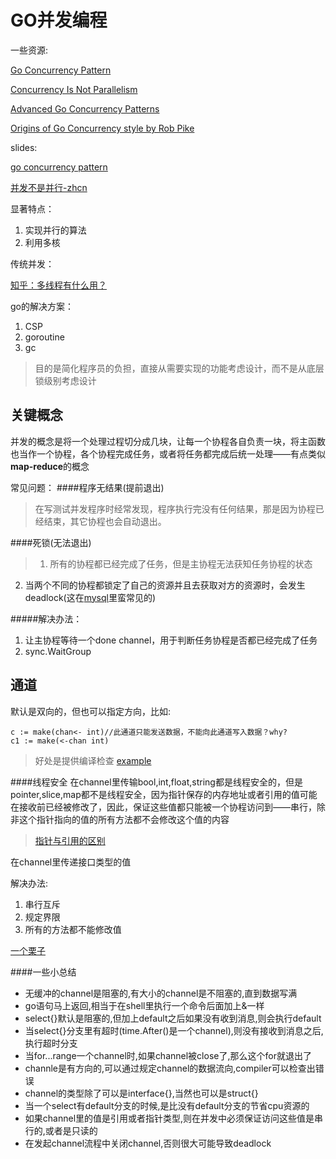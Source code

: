 GO并发编程
=====

一些资源:

[Go Concurrency Pattern](https://www.youtube.com/watch?v=f6kdp27TYZs)

[Concurrency Is Not Parallelism](https://www.youtube.com/watch?v=cN_DpYBzKso)

[Advanced Go Concurrency Patterns](https://www.youtube.com/watch?v=QDDwwePbDtw)

[Origins of Go Concurrency style by Rob Pike](https://www.youtube.com/watch?v=3DtUzH3zoFo)


slides:

[go concurrency pattern](http://present.go-steel-programmers.org/real_world_concurrency/2013-04-25.slide#1)

[并发不是并行-zhcn](http://www.vaikan.com/docs/Concurrency-is-not-Parallelism/#hello)

显著特点：

1. 实现并行的算法
2. 利用多核

传统并发：

[知乎：多线程有什么用？](http://www.zhihu.com/question/19901763)


go的解决方案：

1.	CSP
2.	goroutine
3.	gc

>目的是简化程序员的负担，直接从需要实现的功能考虑设计，而不是从底层锁级别考虑设计

关键概念
----
并发的概念是将一个处理过程切分成几块，让每一个协程各自负责一块，将主函数也当作一个协程，各个协程完成任务，或者将任务都完成后统一处理——有点类似**map-reduce**的概念


常见问题：
####程序无结果(提前退出)
>在写测试并发程序时经常发现，程序执行完没有任何结果，那是因为协程已经结束，其它协程也会自动退出。

####死锁(无法退出)
>1. 所有的协程都已经完成了任务，但是主协程无法获知任务协程的状态
2. 当两个不同的协程都锁定了自己的资源并且去获取对方的资源时，会发生deadlock(这在[mysql](http://hedengcheng.com/?p=844)里蛮常见的)

#####解决办法：
1. 让主协程等待一个done channel，用于判断任务协程是否都已经完成了任务
2. sync.WaitGroup

通道
----
默认是双向的，但也可以指定方向，比如:

```
c := make(chan<- int)//此通道只能发送数据，不能向此通道写入数据？why?
c1 := make(<-chan int)
```
>好处是提供编译检查 [example](https://gobyexample.com/channel-directions)


####线程安全
在channel里传输bool,int,float,string都是线程安全的，但是pointer,slice,map都不是线程安全，因为指针保存的内存地址或者引用的值可能在接收前已经被修改了，因此，保证这些值都只能被一个协程访问到——串行，除非这个指针指向的值的所有方法都不会修改这个值的内容
>[指针与引用的区别](http://golang.org/doc/faq#Pointers)

在channel里传递接口类型的值

解决办法:

1. 串行互斥
2. 规定界限
3. 所有的方法都不能修改值

[一个栗子](http://play.golang.org/p/rHiGzefLQY)

####一些小总结
>
* 无缓冲的channel是阻塞的,有大小的channel是不阻塞的,直到数据写满
* go语句马上返回,相当于在shell里执行一个命令后面加上&一样
* select{}默认是阻塞的,但加上default之后如果没有收到消息,则会执行default
* 当select{}分支里有超时(time.After()是一个channel),则没有接收到消息之后,执行超时分支
* 当for...range一个channel时,如果channel被close了,那么这个for就退出了
* channle是有方向的,可以通过规定channel的数据流向,compiler可以检查出错误
* channel的类型除了可以是interface{},当然也可以是struct{}
* 当一个select有default分支的时候,是比没有default分支的节省cpu资源的
* 如果channel里的值是引用或者指针类型,则在并发中必须保证访问这些值是串行的,或者是只读的
* 在发起channel流程中关闭channel,否则很大可能导致deadlock